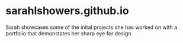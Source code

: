sarahlshowers.github.io
=======================

Sarah showcases some of the inital projects she has worked on with a portfolio that demonstates her sharp eye for design
